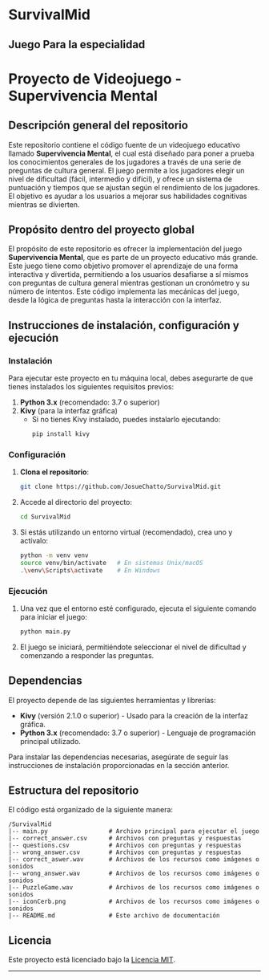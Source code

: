 # SurvivalMid
Juego Para la especialidad
---

# Proyecto de Videojuego - Supervivencia Mental

## Descripción general del repositorio

Este repositorio contiene el código fuente de un videojuego educativo llamado **Supervivencia Mental**, el cual está diseñado para poner a prueba los conocimientos generales de los jugadores a través de una serie de preguntas de cultura general. El juego permite a los jugadores elegir un nivel de dificultad (fácil, intermedio y difícil), y ofrece un sistema de puntuación y tiempos que se ajustan según el rendimiento de los jugadores. El objetivo es ayudar a los usuarios a mejorar sus habilidades cognitivas mientras se divierten.

## Propósito dentro del proyecto global

El propósito de este repositorio es ofrecer la implementación del juego **Supervivencia Mental**, que es parte de un proyecto educativo más grande. Este juego tiene como objetivo promover el aprendizaje de una forma interactiva y divertida, permitiendo a los usuarios desafiarse a sí mismos con preguntas de cultura general mientras gestionan un cronómetro y su número de intentos. Este código implementa las mecánicas del juego, desde la lógica de preguntas hasta la interacción con la interfaz.

## Instrucciones de instalación, configuración y ejecución

### Instalación

Para ejecutar este proyecto en tu máquina local, debes asegurarte de que tienes instalados los siguientes requisitos previos:

1. **Python 3.x** (recomendado: 3.7 o superior)
2. **Kivy** (para la interfaz gráfica)
   - Si no tienes Kivy instalado, puedes instalarlo ejecutando:
     ```bash
     pip install kivy
     ```

### Configuración

1. **Clona el repositorio**:
   ```bash
   git clone https://github.com/JosueChatto/SurvivalMid.git
   ```

2. Accede al directorio del proyecto:
   ```bash
   cd SurvivalMid
   ```

3. Si estás utilizando un entorno virtual (recomendado), crea uno y actívalo:
   ```bash
   python -m venv venv
   source venv/bin/activate   # En sistemas Unix/macOS
   .\venv\Scripts\activate    # En Windows
   ```


### Ejecución

1. Una vez que el entorno esté configurado, ejecuta el siguiente comando para iniciar el juego:
   ```bash
   python main.py
   ```

2. El juego se iniciará, permitiéndote seleccionar el nivel de dificultad y comenzando a responder las preguntas.

## Dependencias

El proyecto depende de las siguientes herramientas y librerías:

- **Kivy** (versión 2.1.0 o superior) - Usado para la creación de la interfaz gráfica.
- **Python 3.x** (recomendado: 3.7 o superior) - Lenguaje de programación principal utilizado.

Para instalar las dependencias necesarias, asegúrate de seguir las instrucciones de instalación proporcionadas en la sección anterior.

## Estructura del repositorio

El código está organizado de la siguiente manera:

```
/SurvivalMid
|-- main.py                 # Archivo principal para ejecutar el juego
|-- correct_answer.csv      # Archivos con preguntas y respuestas
|-- questions.csv           # Archivos con preguntas y respuestas
|-- wrong_answer.csv        # Archivos con preguntas y respuestas
|-- correct_aswer.wav       # Archivos de los recursos como imágenes o sonidos 
|-- wrong_answer.wav        # Archivos de los recursos como imágenes o sonidos 
|-- PuzzleGame.wav          # Archivos de los recursos como imágenes o sonidos 
|-- iconCerb.png            # Archivos de los recursos como imágenes o sonidos 
|-- README.md               # Este archivo de documentación
```

## Licencia

Este proyecto está licenciado bajo la [Licencia MIT](https://opensource.org/licenses/MIT).

---
